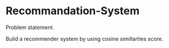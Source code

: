 # Recommandation-System

Problem statement.

Build a recommender system by using cosine simillarties score.


